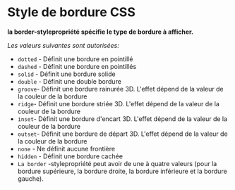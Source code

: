 # Style de bordure CSS

<strong>la border-stylepropriété spécifie le type de bordure à afficher.</strong>

 _Les valeurs suivantes sont autorisées:_

+ `dotted` - Définit une bordure en pointillé
+ `dashed` - Définit une bordure en pointillés
+ `solid` - Définit une bordure solide
+ `double` - Définit une double bordure
+ `groove`- Définit une bordure rainurée 3D. L'effet dépend de la valeur de la couleur de la bordure
+ `ridge`- Définit une bordure striée 3D. L'effet dépend de la valeur de la couleur de la bordure
+ `inset`- Définit une bordure d'encart 3D. L'effet dépend de la valeur de la couleur de la bordure
+ `outset`- Définit une bordure de départ 3D. L'effet dépend de la valeur de la couleur de la bordure
+ `none` - Ne définit aucune frontière
+ `hidden` - Définit une bordure cachée
+ `La border` -stylepropriété peut avoir de une à quatre valeurs (pour la bordure supérieure, la bordure droite, la bordure inférieure et la bordure gauche).